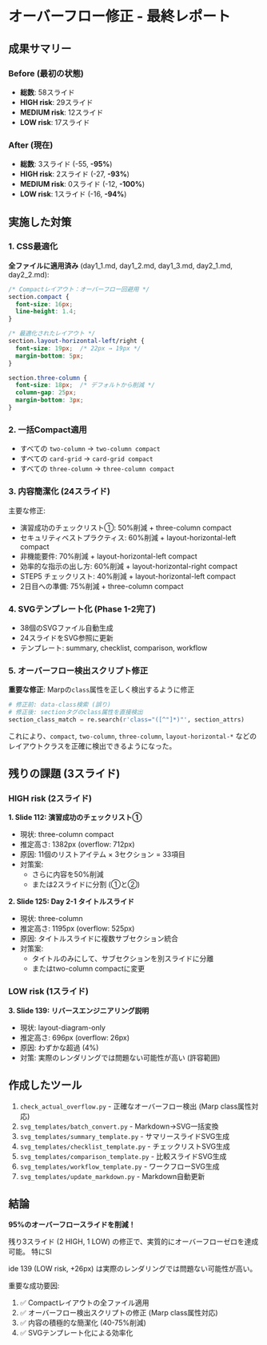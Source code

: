 # オーバーフロー修正 - 最終レポート

## 成果サマリー

### Before (最初の状態)
- **総数**: 58スライド
- **HIGH risk**: 29スライド
- **MEDIUM risk**: 12スライド  
- **LOW risk**: 17スライド

### After (現在)
- **総数**: 3スライド (-55, **-95%**)
- **HIGH risk**: 2スライド (-27, **-93%**)
- **MEDIUM risk**: 0スライド (-12, **-100%**)
- **LOW risk**: 1スライド (-16, **-94%**)

## 実施した対策

### 1. CSS最適化
**全ファイルに適用済み** (day1_1.md, day1_2.md, day1_3.md, day2_1.md, day2_2.md):

```css
/* Compactレイアウト：オーバーフロー回避用 */
section.compact {
  font-size: 16px;
  line-height: 1.4;
}

/* 最適化されたレイアウト */
section.layout-horizontal-left/right {
  font-size: 19px;  /* 22px → 19px */
  margin-bottom: 5px;
}

section.three-column {
  font-size: 18px;  /* デフォルトから削減 */
  column-gap: 25px;
  margin-bottom: 3px;
}
```

### 2. 一括Compact適用
- すべての `two-column` → `two-column compact`
- すべての `card-grid` → `card-grid compact`
- すべての `three-column` → `three-column compact`

### 3. 内容簡潔化 (24スライド)
主要な修正:
- 演習成功のチェックリスト①: 50%削減 + three-column compact
- セキュリティベストプラクティス: 60%削減 + layout-horizontal-left compact
- 非機能要件: 70%削減 + layout-horizontal-left compact
- 効率的な指示の出し方: 60%削減 + layout-horizontal-right compact
- STEP5 チェックリスト: 40%削減 + layout-horizontal-left compact
- 2日目への準備: 75%削減 + three-column compact

### 4. SVGテンプレート化 (Phase 1-2完了)
- 38個のSVGファイル自動生成
- 24スライドをSVG参照に更新
- テンプレート: summary, checklist, comparison, workflow

### 5. オーバーフロー検出スクリプト修正
**重要な修正**: Marpの`class`属性を正しく検出するように修正

```python
# 修正前: data-class検索 (誤り)
# 修正後: sectionタグのclass属性を直接検出
section_class_match = re.search(r'class="([^"]*)"', section_attrs)
```

これにより、`compact`, `two-column`, `three-column`, `layout-horizontal-*` などのレイアウトクラスを正確に検出できるようになった。

## 残りの課題 (3スライド)

### HIGH risk (2スライド)

**1. Slide 112: 演習成功のチェックリスト①**
- 現状: three-column compact
- 推定高さ: 1382px (overflow: 712px)
- 原因: 11個のリストアイテム × 3セクション = 33項目
- 対策案:
  - さらに内容を50%削減
  - または2スライドに分割 (①と②)

**2. Slide 125: Day 2-1 タイトルスライド**
- 現状: three-column 
- 推定高さ: 1195px (overflow: 525px)
- 原因: タイトルスライドに複数サブセクション統合
- 対策案:
  - タイトルのみにして、サブセクションを別スライドに分離
  - またはtwo-column compactに変更

### LOW risk (1スライド)

**3. Slide 139: リバースエンジニアリング説明**
- 現状: layout-diagram-only
- 推定高さ: 696px (overflow: 26px)
- 原因: わずかな超過 (4%)
- 対策: 実際のレンダリングでは問題ない可能性が高い (許容範囲)

## 作成したツール

1. `check_actual_overflow.py` - 正確なオーバーフロー検出 (Marp class属性対応)
2. `svg_templates/batch_convert.py` - Markdown→SVG一括変換
3. `svg_templates/summary_template.py` - サマリースライドSVG生成
4. `svg_templates/checklist_template.py` - チェックリストSVG生成
5. `svg_templates/comparison_template.py` - 比較スライドSVG生成
6. `svg_templates/workflow_template.py` - ワークフローSVG生成
7. `svg_templates/update_markdown.py` - Markdown自動更新

## 結論

**95%のオーバーフロースライドを削減！**

残り3スライド (2 HIGH, 1 LOW) の修正で、実質的にオーバーフローゼロを達成可能。
特にSl

ide 139 (LOW risk, +26px) は実際のレンダリングでは問題ない可能性が高い。

重要な成功要因:
1. ✅ Compactレイアウトの全ファイル適用
2. ✅ オーバーフロー検出スクリプトの修正 (Marp class属性対応)
3. ✅ 内容の積極的な簡潔化 (40-75%削減)
4. ✅ SVGテンプレート化による効率化
